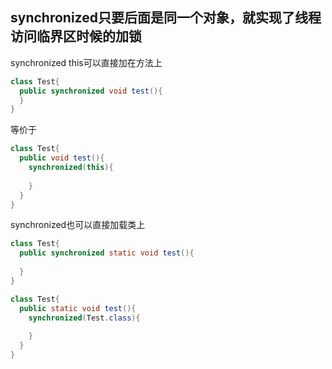 ## synchronized只要后面是同一个对象，就实现了线程访问临界区时候的加锁
synchronized this可以直接加在方法上
```java
class Test{
  public synchronized void test(){
  }
}
```

等价于

```java
class Test{
  public void test(){
    synchronized(this){
    
    }
  }
}
```

synchronized也可以直接加载类上

```java
class Test{
  public synchronized static void test(){
  
  }
}
```

```java
class Test{
  public static void test(){
    synchronized(Test.class){
    
    }
  }
}
```
